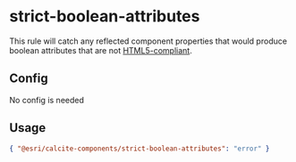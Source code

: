 # strict-boolean-attributes

This rule will catch any reflected component properties that would produce boolean attributes that are not [HTML5-compliant](https://html.spec.whatwg.org/multipage/common-microsyntaxes.html#boolean-attributes).

## Config

No config is needed

## Usage

```json
{ "@esri/calcite-components/strict-boolean-attributes": "error" }
```
